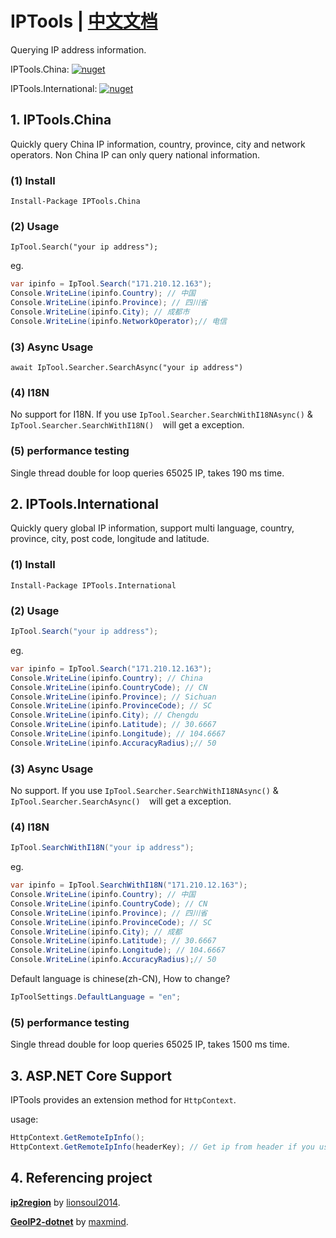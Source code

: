# IPTools | [中文文档](README_zh-CN.md)
Querying IP address information.

IPTools.China: [![nuget](https://img.shields.io/nuget/v/IPTools.China?style=flat-square)](https://www.nuget.org/packages/IPTools.China/)

IPTools.International: [![nuget](https://img.shields.io/nuget/v/IPTools.International?style=flat-square)](https://www.nuget.org/packages/IPTools.International/)

## 1. IPTools.China

Quickly query China IP information, country, province, city and network operators. Non China IP can only query national information.

### (1) Install

````shell
Install-Package IPTools.China
````

### (2) Usage

````shell
IpTool.Search("your ip address");
````

eg.

````csharp
var ipinfo = IpTool.Search("171.210.12.163");
Console.WriteLine(ipinfo.Country); // 中国
Console.WriteLine(ipinfo.Province); // 四川省
Console.WriteLine(ipinfo.City); // 成都市
Console.WriteLine(ipinfo.NetworkOperator);// 电信
````

### (3) Async Usage

````shell
await IpTool.Searcher.SearchAsync("your ip address")
````

### (4) I18N

No support for I18N. If you use  `IpTool.Searcher.SearchWithI18NAsync()`
& `IpTool.Searcher.SearchWithI18N()  `will get a exception.

### (5) performance testing

Single thread double for loop queries 65025 IP, takes 190 ms time.

## 2. IPTools.International

Quickly query global IP information, support multi language, country, province, city, post code, longitude and latitude. 

### (1) Install

```shell
Install-Package IPTools.International
```

### (2) Usage

````csharp
IpTool.Search("your ip address");
````

eg.

````csharp
var ipinfo = IpTool.Search("171.210.12.163");
Console.WriteLine(ipinfo.Country); // China
Console.WriteLine(ipinfo.CountryCode); // CN
Console.WriteLine(ipinfo.Province); // Sichuan
Console.WriteLine(ipinfo.ProvinceCode); // SC
Console.WriteLine(ipinfo.City); // Chengdu
Console.WriteLine(ipinfo.Latitude); // 30.6667
Console.WriteLine(ipinfo.Longitude); // 104.6667
Console.WriteLine(ipinfo.AccuracyRadius);// 50
````

### (3) Async Usage

No support. If you use  `IpTool.Searcher.SearchWithI18NAsync()`
& `IpTool.Searcher.SearchAsync()  `will get a exception.

### (4) I18N

````csharp
IpTool.SearchWithI18N("your ip address");
````

eg.

````csharp
var ipinfo = IpTool.SearchWithI18N("171.210.12.163");
Console.WriteLine(ipinfo.Country); // 中国
Console.WriteLine(ipinfo.CountryCode); // CN
Console.WriteLine(ipinfo.Province); // 四川省
Console.WriteLine(ipinfo.ProvinceCode); // SC
Console.WriteLine(ipinfo.City); // 成都
Console.WriteLine(ipinfo.Latitude); // 30.6667
Console.WriteLine(ipinfo.Longitude); // 104.6667
Console.WriteLine(ipinfo.AccuracyRadius);// 50
````

Default language is chinese(zh-CN), How to change?

````csharp
IpToolSettings.DefaultLanguage = "en";
````

### (5) performance testing

Single thread double for loop queries 65025 IP, takes 1500 ms time.

## 3. ASP.NET Core Support

IPTools provides an extension method for `HttpContext`.

usage:

````csharp
HttpContext.GetRemoteIpInfo();
HttpContext.GetRemoteIpInfo(headerKey); // Get ip from header if you use nginx, haproxy etc.
````

## 4. Referencing project

[**ip2region**](https://github.com/lionsoul2014/ip2region) by [lionsoul2014](https://github.com/lionsoul2014).

[**GeoIP2-dotnet**](https://github.com/maxmind/GeoIP2-dotnet) by [maxmind](https://github.com/maxmind).